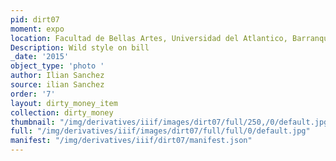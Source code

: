 ```yaml
---
pid: dirt07
moment: expo
location: Facultad de Bellas Artes, Universidad del Atlantico, Barranquilla
Description: Wild style on bill
_date: '2015'
object_type: 'photo '
author: Ilian Sanchez
source: ilian Sanchez
order: '7'
layout: dirty_money_item
collection: dirty_money
thumbnail: "/img/derivatives/iiif/images/dirt07/full/250,/0/default.jpg"
full: "/img/derivatives/iiif/images/dirt07/full/full/0/default.jpg"
manifest: "/img/derivatives/iiif/dirt07/manifest.json"
---
```

